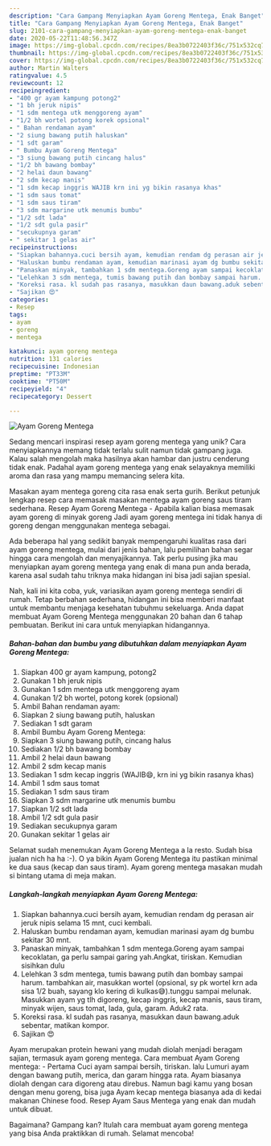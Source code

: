 ```yaml
---
description: "Cara Gampang Menyiapkan Ayam Goreng Mentega, Enak Banget"
title: "Cara Gampang Menyiapkan Ayam Goreng Mentega, Enak Banget"
slug: 2101-cara-gampang-menyiapkan-ayam-goreng-mentega-enak-banget
date: 2020-05-22T11:48:56.347Z
image: https://img-global.cpcdn.com/recipes/8ea3b0722403f36c/751x532cq70/ayam-goreng-mentega-foto-resep-utama.jpg
thumbnail: https://img-global.cpcdn.com/recipes/8ea3b0722403f36c/751x532cq70/ayam-goreng-mentega-foto-resep-utama.jpg
cover: https://img-global.cpcdn.com/recipes/8ea3b0722403f36c/751x532cq70/ayam-goreng-mentega-foto-resep-utama.jpg
author: Martin Walters
ratingvalue: 4.5
reviewcount: 12
recipeingredient:
- "400 gr ayam kampung potong2"
- "1 bh jeruk nipis"
- "1 sdm mentega utk menggoreng ayam"
- "1/2 bh wortel potong korek opsional"
- " Bahan rendaman ayam"
- "2 siung bawang putih haluskan"
- "1 sdt garam"
- " Bumbu Ayam Goreng Mentega"
- "3 siung bawang putih cincang halus"
- "1/2 bh bawang bombay"
- "2 helai daun bawang"
- "2 sdm kecap manis"
- "1 sdm kecap inggris WAJIB krn ini yg bikin rasanya khas"
- "1 sdm saus tomat"
- "1 sdm saus tiram"
- "3 sdm margarine utk menumis bumbu"
- "1/2 sdt lada"
- "1/2 sdt gula pasir"
- "secukupnya garam"
- " sekitar 1 gelas air"
recipeinstructions:
- "Siapkan bahannya.cuci bersih ayam, kemudian rendam dg perasan air jeruk nipis selama 15 mnt, cuci kembali."
- "Haluskan bumbu rendaman ayam, kemudian marinasi ayam dg bumbu sekitar 30 mnt."
- "Panaskan minyak, tambahkan 1 sdm mentega.Goreng ayam sampai kecoklatan, ga perlu sampai garing yah.Angkat, tiriskan. Kemudian sisihkan dulu"
- "Lelehkan 3 sdm mentega, tumis bawang putih dan bombay sampai harum. tambahkan air, masukkan wortel (opsional, sy pk wortel krn ada sisa 1/2 buah, sayang klo kering di kulkas😅).tunggu sampai melunak. Masukkan ayam yg tlh digoreng, kecap inggris, kecap manis, saus tiram, minyak wijen, saus tomat, lada, gula, garam. Aduk2 rata."
- "Koreksi rasa. kl sudah pas rasanya, masukkan daun bawang.aduk sebentar, matikan kompor."
- "Sajikan 😍"
categories:
- Resep
tags:
- ayam
- goreng
- mentega

katakunci: ayam goreng mentega 
nutrition: 131 calories
recipecuisine: Indonesian
preptime: "PT33M"
cooktime: "PT50M"
recipeyield: "4"
recipecategory: Dessert

---
```



![Ayam Goreng Mentega](https://img-global.cpcdn.com/recipes/8ea3b0722403f36c/751x532cq70/ayam-goreng-mentega-foto-resep-utama.jpg)

Sedang mencari inspirasi resep ayam goreng mentega yang unik? Cara menyiapkannya memang tidak terlalu sulit namun tidak gampang juga. Kalau salah mengolah maka hasilnya akan hambar dan justru cenderung tidak enak. Padahal ayam goreng mentega yang enak selayaknya memiliki aroma dan rasa yang mampu memancing selera kita.

Masakan ayam mentega goreng cita rasa enak serta gurih. Berikut petunjuk lengkap resep cara memasak masakan mentega ayam goreng saus tiram sederhana. Resep Ayam Goreng Mentega - Apabila kalian biasa memasak ayam goreng di minyak goreng Jadi ayam goreng mentega ini tidak hanya di goreng dengan menggunakan mentega sebagai.

Ada beberapa hal yang sedikit banyak mempengaruhi kualitas rasa dari ayam goreng mentega, mulai dari jenis bahan, lalu pemilihan bahan segar hingga cara mengolah dan menyajikannya. Tak perlu pusing jika mau menyiapkan ayam goreng mentega yang enak di mana pun anda berada, karena asal sudah tahu triknya maka hidangan ini bisa jadi sajian spesial.


Nah, kali ini kita coba, yuk, variasikan ayam goreng mentega sendiri di rumah. Tetap berbahan sederhana, hidangan ini bisa memberi manfaat untuk membantu menjaga kesehatan tubuhmu sekeluarga. Anda dapat membuat Ayam Goreng Mentega menggunakan 20 bahan dan 6 tahap pembuatan. Berikut ini cara untuk menyiapkan hidangannya.

<!--inarticleads1-->

##### Bahan-bahan dan bumbu yang dibutuhkan dalam menyiapkan Ayam Goreng Mentega:

1. Siapkan 400 gr ayam kampung, potong2
1. Gunakan 1 bh jeruk nipis
1. Gunakan 1 sdm mentega utk menggoreng ayam
1. Gunakan 1/2 bh wortel, potong korek (opsional)
1. Ambil  Bahan rendaman ayam:
1. Siapkan 2 siung bawang putih, haluskan
1. Sediakan 1 sdt garam
1. Ambil  Bumbu Ayam Goreng Mentega:
1. Siapkan 3 siung bawang putih, cincang halus
1. Sediakan 1/2 bh bawang bombay
1. Ambil 2 helai daun bawang
1. Ambil 2 sdm kecap manis
1. Sediakan 1 sdm kecap inggris (WAJIB😄, krn ini yg bikin rasanya khas)
1. Ambil 1 sdm saus tomat
1. Sediakan 1 sdm saus tiram
1. Siapkan 3 sdm margarine utk menumis bumbu
1. Siapkan 1/2 sdt lada
1. Ambil 1/2 sdt gula pasir
1. Sediakan secukupnya garam
1. Gunakan  sekitar 1 gelas air


Selamat sudah menemukan Ayam Goreng Mentega a la resto. Sudah bisa jualan nich ha ha :-). O ya bikin Ayam Goreng Mentega itu pastikan minimal ke dua saus (kecap dan saus tiram). Ayam goreng mentega masakan mudah si bintang utama di meja makan. 

<!--inarticleads2-->

##### Langkah-langkah menyiapkan Ayam Goreng Mentega:

1. Siapkan bahannya.cuci bersih ayam, kemudian rendam dg perasan air jeruk nipis selama 15 mnt, cuci kembali.
1. Haluskan bumbu rendaman ayam, kemudian marinasi ayam dg bumbu sekitar 30 mnt.
1. Panaskan minyak, tambahkan 1 sdm mentega.Goreng ayam sampai kecoklatan, ga perlu sampai garing yah.Angkat, tiriskan. Kemudian sisihkan dulu
1. Lelehkan 3 sdm mentega, tumis bawang putih dan bombay sampai harum. tambahkan air, masukkan wortel (opsional, sy pk wortel krn ada sisa 1/2 buah, sayang klo kering di kulkas😅).tunggu sampai melunak. Masukkan ayam yg tlh digoreng, kecap inggris, kecap manis, saus tiram, minyak wijen, saus tomat, lada, gula, garam. Aduk2 rata.
1. Koreksi rasa. kl sudah pas rasanya, masukkan daun bawang.aduk sebentar, matikan kompor.
1. Sajikan 😍


Ayam merupakan protein hewani yang mudah diolah menjadi beragam sajian, termasuk ayam goreng mentega. Cara membuat Ayam Goreng mentega: - Pertama Cuci ayam sampai bersih, tiriskan. lalu Lumuri ayam dengan bawang putih, merica, dan garam hingga rata. Ayam biasanya diolah dengan cara digoreng atau direbus. Namun bagi kamu yang bosan dengan menu goreng, bisa juga Ayam kecap mentega biasanya ada di kedai makanan Chinese food. Resep Ayam Saus Mentega yang enak dan mudah untuk dibuat. 

Bagaimana? Gampang kan? Itulah cara membuat ayam goreng mentega yang bisa Anda praktikkan di rumah. Selamat mencoba!
